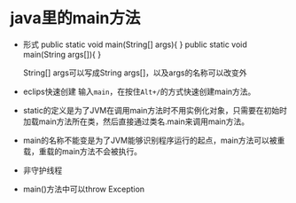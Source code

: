 # java里的main方法
+ 形式
public static void main(String[] args){ }
public static void main(String args[]){ }

  String[] args可以写成String args[]，以及args的名称可以改变外
+ eclips快速创建
 输入`main`，在按住`Alt+/`的方式快速创建main方法。

+ static的定义是为了JVM在调用main方法时不用实例化对象，只需要在初始时加载main方法所在类，然后直接通过类名.main来调用main方法。
+ main的名称不能变是为了JVM能够识别程序运行的起点，main方法可以被重载，重载的main方法不会被执行。
+ 非守护线程
+ main()方法中可以throw Exception